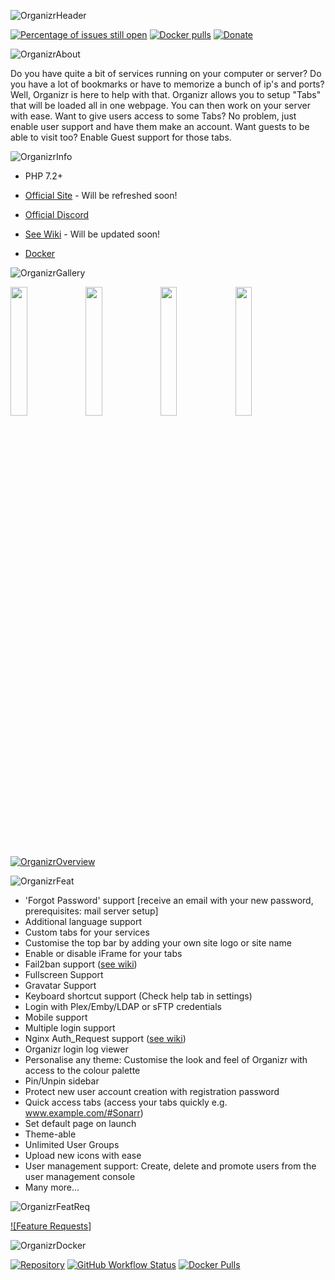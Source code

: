 ![OrganizrHeader](https://edas-hz.oss-cn-hangzhou.aliyuncs.com/edas-apps/charts-store/organizr/image/logo-wide.png)

[![Percentage of issues still open](https://edas-hz.oss-cn-hangzhou.aliyuncs.com/edas-apps/charts-store/organizr/image/Organizr.svg)](http://isitmaintained.com/project/causefx/Organizr "Percentage of issues still open")
[![Docker pulls](https://edas-hz.oss-cn-hangzhou.aliyuncs.com/edas-apps/charts-store/organizr/image/organizr.svg)](https://hub.docker.com/r/organizr/organizr)
[![Donate](https://edas-hz.oss-cn-hangzhou.aliyuncs.com/edas-apps/charts-store/organizr/image/Donate-PayPal-green.svg)](https://paypal.me/causefx)

![OrganizrAbout](https://edas-hz.oss-cn-hangzhou.aliyuncs.com/edas-apps/charts-store/organizr/image/53614282-a91e9e00-3b96-11e9-9b3e-d249775ecaa1.png)

Do you have quite a bit of services running on your computer or server? Do you have a lot of bookmarks or have to memorize a bunch of ip's and ports? Well, Organizr is here to help with that. Organizr allows you to setup "Tabs" that will be loaded all in one webpage. You can then work on your server with ease. Want to give users access to some Tabs? No problem, just enable user support and have them make an account. Want guests to be able to visit too? Enable Guest support for those tabs.

![OrganizrInfo](https://edas-hz.oss-cn-hangzhou.aliyuncs.com/edas-apps/charts-store/organizr/image/53614285-a9b73480-3b96-11e9-835e-9fadd045582b.png)

- PHP 7.2+
- [Official Site](https://organizr.app) - Will be refreshed soon!
- [Official Discord](https://organizr.app/discord)

- [See Wiki](https://docs.organizr.app/) - Will be updated soon!
- [Docker](https://hub.docker.com/r/organizr/organizr)

![OrganizrGallery](https://edas-hz.oss-cn-hangzhou.aliyuncs.com/edas-apps/charts-store/organizr/image/53614284-a9b73480-3b96-11e9-9bea-d7a30b294267.png)

<img src="https://edas-hz.oss-cn-hangzhou.aliyuncs.com/edas-apps/charts-store/organizr/image/53615855-35cc5a80-3b9d-11e9-882b-f09f3eb18173.png" width="23%"></img>
<img src="https://edas-hz.oss-cn-hangzhou.aliyuncs.com/edas-apps/charts-store/organizr/image/53615856-35cc5a80-3b9d-11e9-8428-1f2ae05da2c9.png" width="23%"></img>
<img src="https://edas-hz.oss-cn-hangzhou.aliyuncs.com/edas-apps/charts-store/organizr/image/53615857-35cc5a80-3b9d-11e9-82bf-91987c529e72.png" width="23%"></img>
<img src="https://edas-hz.oss-cn-hangzhou.aliyuncs.com/edas-apps/charts-store/organizr/image/53615858-35cc5a80-3b9d-11e9-8149-01a7fcd9160a.png" width="23%"></img>

[![OrganizrOverview](https://edas-hz.oss-cn-hangzhou.aliyuncs.com/edas-apps/charts-store/organizr/image/0.jpg)](https://www.youtube.com/watch?v=LZL4smFB6wU)

![OrganizrFeat](https://edas-hz.oss-cn-hangzhou.aliyuncs.com/edas-apps/charts-store/organizr/image/53614283-a9b73480-3b96-11e9-90ef-6e752e067884.png)

- 'Forgot Password' support [receive an email with your new password, prerequisites: mail server setup]
- Additional language support
- Custom tabs for your services
- Customise the top bar by adding your own site logo or site name
- Enable or disable iFrame for your tabs
- Fail2ban support ([see wiki](https://docs.organizr.app/features/fail2ban-integration))
- Fullscreen Support
- Gravatar Support
- Keyboard shortcut support (Check help tab in settings)
- Login with Plex/Emby/LDAP or sFTP credentials
- Mobile support
- Multiple login support
- Nginx Auth_Request support ([see wiki](https://docs.organizr.app/features/server-authentication))
- Organizr login log viewer
- Personalise any theme: Customise the look and feel of Organizr with access to the colour palette
- Pin/Unpin sidebar
- Protect new user account creation with registration password
- Quick access tabs (access your tabs quickly e.g. www.example.com/#Sonarr)
- Set default page on launch
- Theme-able
- Unlimited User Groups
- Upload new icons with ease
- User management support: Create, delete and promote users from the user management console
- Many more...

![OrganizrFeatReq](https://edas-hz.oss-cn-hangzhou.aliyuncs.com/edas-apps/charts-store/organizr/image/53614286-a9b73480-3b96-11e9-8495-4944b85b1313.png)

[![Feature Requests]](https://vote.organizr.app/)

![OrganizrDocker](https://edas-hz.oss-cn-hangzhou.aliyuncs.com/edas-apps/charts-store/organizr/image/53667702-fcdcc600-3c2e-11e9-8828-860e531e8096.png)

[![Repository](https://edas-hz.oss-cn-hangzhou.aliyuncs.com/edas-apps/charts-store/organizr/image/docker-organizr.svg)](https://github.com/Organizr/docker-organizr)
[![GitHub Workflow Status](https://edas-hz.oss-cn-hangzhou.aliyuncs.com/edas-apps/charts-store/organizr/image/Build_20Container.svg)](https://github.com/organizr/docker-organizr/actions?query=workflow%3A%22Build+Container%22)
[![Docker Pulls](https://edas-hz.oss-cn-hangzhou.aliyuncs.com/edas-apps/charts-store/organizr/image/organizr.svg)](https://hub.docker.com/r/organizr/organizr/)
